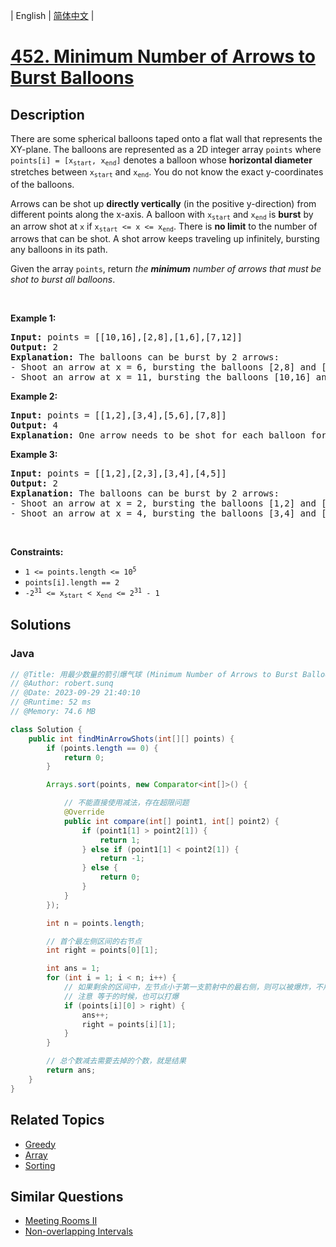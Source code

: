 
| English | [简体中文](README.md) |

# [452. Minimum Number of Arrows to Burst Balloons](https://leetcode.cn//problems/minimum-number-of-arrows-to-burst-balloons/)

## Description

<p>There are some spherical balloons taped onto a flat wall that represents the XY-plane. The balloons are represented as a 2D integer array <code>points</code> where <code>points[i] = [x<sub>start</sub>, x<sub>end</sub>]</code> denotes a balloon whose <strong>horizontal diameter</strong> stretches between <code>x<sub>start</sub></code> and <code>x<sub>end</sub></code>. You do not know the exact y-coordinates of the balloons.</p>

<p>Arrows can be shot up <strong>directly vertically</strong> (in the positive y-direction) from different points along the x-axis. A balloon with <code>x<sub>start</sub></code> and <code>x<sub>end</sub></code> is <strong>burst</strong> by an arrow shot at <code>x</code> if <code>x<sub>start</sub> &lt;= x &lt;= x<sub>end</sub></code>. There is <strong>no limit</strong> to the number of arrows that can be shot. A shot arrow keeps traveling up infinitely, bursting any balloons in its path.</p>

<p>Given the array <code>points</code>, return <em>the <strong>minimum</strong> number of arrows that must be shot to burst all balloons</em>.</p>

<p>&nbsp;</p>
<p><strong class="example">Example 1:</strong></p>

<pre>
<strong>Input:</strong> points = [[10,16],[2,8],[1,6],[7,12]]
<strong>Output:</strong> 2
<strong>Explanation:</strong> The balloons can be burst by 2 arrows:
- Shoot an arrow at x = 6, bursting the balloons [2,8] and [1,6].
- Shoot an arrow at x = 11, bursting the balloons [10,16] and [7,12].
</pre>

<p><strong class="example">Example 2:</strong></p>

<pre>
<strong>Input:</strong> points = [[1,2],[3,4],[5,6],[7,8]]
<strong>Output:</strong> 4
<strong>Explanation:</strong> One arrow needs to be shot for each balloon for a total of 4 arrows.
</pre>

<p><strong class="example">Example 3:</strong></p>

<pre>
<strong>Input:</strong> points = [[1,2],[2,3],[3,4],[4,5]]
<strong>Output:</strong> 2
<strong>Explanation:</strong> The balloons can be burst by 2 arrows:
- Shoot an arrow at x = 2, bursting the balloons [1,2] and [2,3].
- Shoot an arrow at x = 4, bursting the balloons [3,4] and [4,5].
</pre>

<p>&nbsp;</p>
<p><strong>Constraints:</strong></p>

<ul>
	<li><code>1 &lt;= points.length &lt;= 10<sup>5</sup></code></li>
	<li><code>points[i].length == 2</code></li>
	<li><code>-2<sup>31</sup> &lt;= x<sub>start</sub> &lt; x<sub>end</sub> &lt;= 2<sup>31</sup> - 1</code></li>
</ul>


## Solutions


### Java

```Java
// @Title: 用最少数量的箭引爆气球 (Minimum Number of Arrows to Burst Balloons)
// @Author: robert.sunq
// @Date: 2023-09-29 21:40:10
// @Runtime: 52 ms
// @Memory: 74.6 MB

class Solution {
    public int findMinArrowShots(int[][] points) {
        if (points.length == 0) {
            return 0;
        }

        Arrays.sort(points, new Comparator<int[]>() {

            // 不能直接使用减法，存在超限问题
            @Override
            public int compare(int[] point1, int[] point2) {
                if (point1[1] > point2[1]) {
                    return 1;
                } else if (point1[1] < point2[1]) {
                    return -1;
                } else {
                    return 0;
                }
            }
        });

        int n = points.length;

        // 首个最左侧区间的右节点
        int right = points[0][1];

        int ans = 1;
        for (int i = 1; i < n; i++) {
            // 如果剩余的区间中，左节点小于第一支箭射中的最右侧，则可以被爆炸，不用重新找区间射箭
            // 注意 等于的时候，也可以打爆
            if (points[i][0] > right) {
                ans++;
                right = points[i][1];
            }
        }

        // 总个数减去需要去掉的个数，就是结果
        return ans;
    }
}
```



## Related Topics

- [Greedy](https://leetcode.cn//tag/greedy)
- [Array](https://leetcode.cn//tag/array)
- [Sorting](https://leetcode.cn//tag/sorting)

## Similar Questions

- [Meeting Rooms II](../meeting-rooms-ii/README_EN.md)
- [Non-overlapping Intervals](../non-overlapping-intervals/README_EN.md)
